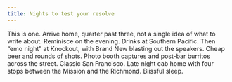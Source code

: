 ```yaml
---
title: Nights to test your resolve
---
```


This is one. Arrive home, quarter past three, not a single idea of what to write
about. Reminisce on the evening. Drinks at Southern Pacific. Then “emo night” at
Knockout, with Brand New blasting out the speakers. Cheap beer and rounds of
shots. Photo booth captures and post-bar burritos across the street. Classic San
Francisco. Late night cab home with four stops between the Mission and the
Richmond. Blissful sleep.